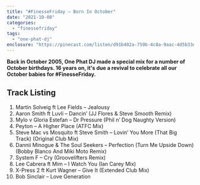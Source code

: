 ```yaml
---
title: "#FinesseFriday – Born In October"
date: "2021-10-08"
categories: 
  - "finessefriday"
tags: 
  - "one-phat-dj"
enclosure: "https://pinecast.com/listen/d91b402a-759b-4c8a-9aac-4d5b33e7aca5.mp3 95148102 audio/mpeg "
---
```


**Back in October 2005, One Phat DJ made a special mix for a number of October birthdays. 16 years on, it's due a revival to celebrate all our October babies for #FinesseFriday.**

## Track Listing

1. Martin Solveig ft Lee Fields – Jealousy
2. Aaron Smith ft Luvli – Dancin’ (JJ Flores & Steve Smooth Remix)
3. Mylo v Gloria Estefan – Dr Pressure (Phil n’ Dog Naughty Version)
4. Peyton – A Higher Place (ATFC Mix)
5. Steve Mac vs Mosquito ft Steve Smith – Lovin’ You More (That Big Track) (Original Club Mix)
6. Dannii Minogue & The Soul Seekers – Perfection (Turn Me Upside Down) (Bobby Blanco And Miki Moto Remix)
7. System F – Cry (Groovelifters Remix)
8. Lee Cabrera ft Mim – I Watch You (Ian Carey Mix)
9. X-Press 2 ft Kurt Wagner – Give It (Extended Club Mix)
10. Bob Sinclair – Love Generation
